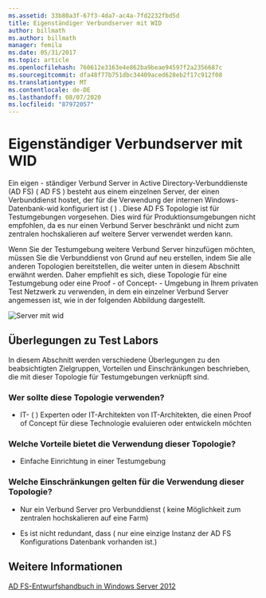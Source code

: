 ```yaml
---
ms.assetid: 33b80a3f-67f3-4da7-ac4a-7fd2232fbd5d
title: Eigenständiger Verbundserver mit WID
author: billmath
ms.author: billmath
manager: femila
ms.date: 05/31/2017
ms.topic: article
ms.openlocfilehash: 760612e3163e4e862ba9beae94597f2a2356687c
ms.sourcegitcommit: dfa48f77b751dbc34409aced628eb2f17c912f08
ms.translationtype: MT
ms.contentlocale: de-DE
ms.lasthandoff: 08/07/2020
ms.locfileid: "87972057"
---
```

# <a name="stand-alone-federation-server-using-wid"></a>Eigenständiger Verbundserver mit WID

Ein eigen \- ständiger Verbund Server in Active Directory-Verbunddienste (AD FS) \( AD FS \) besteht aus einem einzelnen Server, der einen Verbunddienst hostet, der für die Verwendung der internen Windows-Datenbank-wid konfiguriert ist \( \) . Diese AD FS Topologie ist für Testumgebungen vorgesehen. Dies wird für Produktionsumgebungen nicht empfohlen, da es nur einen Verbund Server beschränkt und nicht zum zentralen hochskalieren auf weitere Server verwendet werden kann.

Wenn Sie der Testumgebung weitere Verbund Server hinzufügen möchten, müssen Sie die Verbunddienst von Grund auf neu erstellen, indem Sie alle anderen Topologien bereitstellen, die weiter unten in diesem Abschnitt erwähnt werden. Daher empfiehlt es sich, diese Topologie für eine Testumgebung oder eine Proof \- of Concept- \- Umgebung in Ihrem privaten Test Netzwerk zu verwenden, in dem ein einzelner Verbund Server angemessen ist, wie in der folgenden Abbildung dargestellt.

![Server mit wid](media/FedServerWID.gif)

## <a name="test-lab-considerations"></a>Überlegungen zu Test Labors
In diesem Abschnitt werden verschiedene Überlegungen zu den beabsichtigten Zielgruppen, Vorteilen und Einschränkungen beschrieben, die mit dieser Topologie für Testumgebungen verknüpft sind.

### <a name="who-should-use-this-topology"></a>Wer sollte diese Topologie verwenden?

-   IT- \( \) Experten oder IT-Architekten von IT-Architekten, die einen Proof of Concept für diese Technologie evaluieren oder entwickeln möchten

### <a name="what-are-the-benefits-of-using-this-topology"></a>Welche Vorteile bietet die Verwendung dieser Topologie?

-   Einfache Einrichtung in einer Testumgebung

### <a name="what-are-the-limitations-of-using-this-topology"></a>Welche Einschränkungen gelten für die Verwendung dieser Topologie?

-   Nur ein Verbund Server pro Verbunddienst \( keine Möglichkeit zum zentralen hochskalieren auf eine Farm\)

-   Es ist nicht redundant, dass \( nur eine einzige Instanz der AD FS Konfigurations Datenbank vorhanden ist.\)


## <a name="see-also"></a>Weitere Informationen
[AD FS-Entwurfshandbuch in Windows Server 2012](AD-FS-Design-Guide-in-Windows-Server-2012.md)
